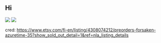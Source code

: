 ## Hi

<!--
**Electricalsheep/Electricalsheep** is a ✨ _special_ ✨ repository because its `README.md` (this file) appears on your GitHub profile.

Here are some ideas to get you started:

- 🔭 I’m currently working on ...
- 🌱 I’m currently learning ...
- 👯 I’m looking to collaborate on ...
- 🤔 I’m looking for help with ...
- 💬 Ask me about ...
- 📫 How to reach me: ...
- 😄 Pronouns: ...
- ⚡ Fun fact: ...
-->
![](https://camo.githubusercontent.com/13186c27a9bf447beb1d6afc1b8ccfa641bfce2203cbac30a59636c4ed995222/68747470733a2f2f66696c65732e636174626f782e6d6f652f6667363869652e77656270)
![](https://files.catbox.moe/xxfwfg.png)

cred: https://www.etsy.com/fi-en/listing/4308074212/preorders-forsaken-azuretime-35?show_sold_out_detail=1&ref=nla_listing_details
